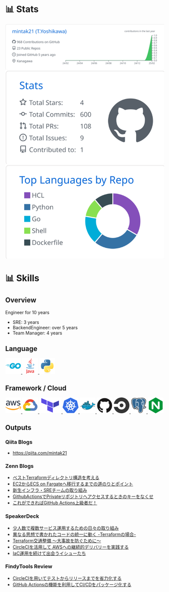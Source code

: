 <!--
**mintak21/mintak21** is a ✨ _special_ ✨ repository because its `README.md` (this file) appears on your GitHub profile.

Here are some ideas to get you started:

- 🔭 I’m currently working on ...
- 🌱 I’m currently learning ...
- 👯 I’m looking to collaborate on ...
- 🤔 I’m looking for help with ...
- 💬 Ask me about ...
- 📫 How to reach me: ...
- 😄 Pronouns: ...
- ⚡ Fun fact: ...
-->

# 📊 Stats

[![](https://raw.githubusercontent.com/mintak21/mintak21/main/profile-summary-card-output/github/0-profile-details.svg)](https://github.com/vn7n24fzkq/github-profile-summary-cards)
[![](https://raw.githubusercontent.com/mintak21/mintak21/main/profile-summary-card-output/github/3-stats.svg)](https://github.com/vn7n24fzkq/github-profile-summary-cards)[![](https://raw.githubusercontent.com/mintak21/mintak21/main/profile-summary-card-output/github/1-repos-per-language.svg)](https://github.com/vn7n24fzkq/github-profile-summary-cards)

# 📊 Skills

## Overview

Engineer for 10 years

- SRE: 3 years
- BackendEngineer: over 5 years
- Team Manager: 4 years

## Language

<p align="left"> <a href="https://go.dev/" target="_blank"> <img src="https://raw.githubusercontent.com/devicons/devicon/master/icons/go/go-original-wordmark.svg" width="50" height="50"/> </a>
<a href="https://www.java.com/ja/" target="_blank"> <img src="https://raw.githubusercontent.com/devicons/devicon/master/icons/java/java-original-wordmark.svg" width="50" height="50"/> </a>
<a href="https://www.python.jp/" target="_blank"> <img src="https://github.com/devicons/devicon/raw/master/icons/python/python-original.svg" width="50" height="50"/> </a>
</p>

## Framework / Cloud

<p align="left">
<a href="https://aws.amazon.com/jp/" target="_blank"> <img src="https://github.com/devicons/devicon/blob/master/icons/amazonwebservices/amazonwebservices-original-wordmark.svg" width="50" height="50"/> </a>
<a href="https://console.cloud.google.com/?hl=ja" target="_blank"> <img src="https://raw.githubusercontent.com/devicons/devicon/master/icons/googlecloud/googlecloud-original.svg" width="50" height="50"/> </a>
<a href="https://www.terraform.io/" target="_blank"> <img src="https://github.com/devicons/devicon/blob/master/icons/terraform/terraform-original.svg" width="70" height="50"/> </a>
<a href="https://kubernetes.io/ja/" target="_blank"> <img src="https://github.com/devicons/devicon/raw/master/icons/kubernetes/kubernetes-plain.svg" width="50" height="50"/> </a>
<a href="https://www.docker.com/" target="_blank"> <img src="https://github.com/devicons/devicon/raw/master/icons/docker/docker-original.svg" width="50" height="50"/> </a>
<a href="https://github.co.jp/features/actions" target="_blank"> <img src="https://github.com/devicons/devicon/raw/master/icons/github/github-original.svg" width="50" height="50"/> </a>
<a href="https://circleci.com/ja/" target="_blank"> <img src="https://github.com/devicons/devicon/raw/master/icons/circleci/circleci-plain.svg" width="50" height="50"/> </a>
<a href="https://www.postgresql.jp/" target="_blank"> <img src="https://github.com/devicons/devicon/raw/master/icons/postgresql/postgresql-original.svg" width="50" height="50"/> </a>
<a href="https://www.nginx.co.jp/" target="_blank"> <img src="https://github.com/devicons/devicon/raw/master/icons/nginx/nginx-original.svg" width="50" height="50"/> </a>
</p>

## Outputs
### Qiita Blogs

- https://qiita.com/mintak21

### Zenn Blogs

- [ベストTerraformディレクトリ構造を考える](https://zenn.dev/coconala/articles/7a49fee9893c95)
- [EC2からECS on Fargateへ移行するまでの道のりとポイント](https://zenn.dev/coconala/articles/c41ac8bddae3a8)
- [新生インフラ・SREチームの取り組み](https://zenn.dev/coconala/articles/da8787cbade8d0)
- [GithubActionsでPrivateリポジトリへアクセスするときのキーをなくせ](https://zenn.dev/coconala/articles/40bd0a3e290d0d)
- [これができればGitHub Actions上級者だ！](https://zenn.dev/coconala/articles/067078f3a6191b)

### SpeakerDeck

- [少人数で複数サービス運用するための日々の取り組み](https://speakerdeck.com/coconala_engineer/shao-ren-shu-defu-shu-sabisuyun-yong-surutamenori-noqu-rizu-mi)
- [異なる思想で書かれたコードの統一に動く -Terraformの場合-](https://speakerdeck.com/coconala_engineer/yi-narusi-xiang-deshu-karetakodonotong-nidong-ku-terraformnochang-he)
- [Terraform交通整備 〜大事故を防ぐために〜](https://speakerdeck.com/coconala_engineer/terraformjiao-tong-zheng-bei-da-shi-gu-wofang-gutameni)
- [CircleCIを活用して AWSへの継続的デリバリーを実践する](https://speakerdeck.com/coconala_engineer/circleciwohuo-yong-site-awshenoji-sok-de-deribariwo-shi-jian-suru)
- [IaC運用を続けて出会うイシューたち](https://speakerdeck.com/coconala_engineer/iacyun-yong-wosok-ketechu-hui-uisiyutati)

### FindyTools Review

- [CircleCIを用いてテストからリリースまでを省力化する](https://findy-tools.io/products/circleci/351/181)
- [GitHub Actionsの機能を利用してCI/CDをパッケージ化する](https://findy-tools.io/products/github-actions/366/389)
